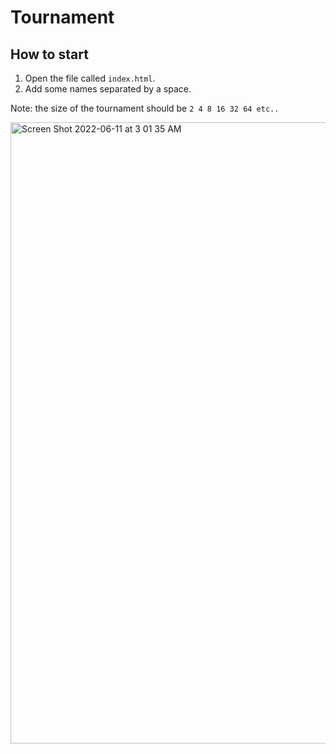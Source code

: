 # Tournament
## How to start
1. Open the file called `index.html`.
2. Add some names separated by a space.

Note: the size of the tournament should be `2 4 8 16 32 64 etc..`


<img width="994" alt="Screen Shot 2022-06-11 at 3 01 35 AM" src="https://user-images.githubusercontent.com/42366713/173177351-3bbfdd4e-cf74-4d5b-840c-67613fa3026e.png">
